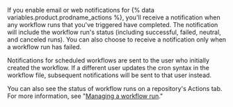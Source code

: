If you enable email or web notifications for {% data variables.product.prodname_actions %}, you'll receive a notification when any workflow runs that you've triggered have completed. The notification will include the workflow run's status (including successful, failed, neutral, and canceled runs). You can also choose to receive a notification only when a workflow run has failed.

Notifications for scheduled workflows are sent to the user who initially created the workflow. If a different user updates the cron syntax in the workflow file, subsequent notifications will be sent to that user instead.

You can also see the status of workflow runs on a repository's Actions tab. For more information, see "[Managing a workflow run](/actions/automating-your-workflow-with-github-actions/managing-a-workflow-run)."
